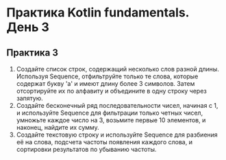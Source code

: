 # Практика Kotlin fundamentals. День 3
## Практика 3

1. Создайте список строк, содержащий несколько слов разной длины. Используя Sequence, отфильтруйте только те слова, которые содержат букву 'a' и имеют длину более 3 символов. Затем отсортируйте их по алфавиту и объедините в одну строку через запятую.
2. Создайте бесконечный ряд последовательности чисел, начиная с 1, и используйте Sequence для фильтрации только четных чисел, умножьте каждое число на 3, возьмите первые 10 элементов, и наконец, найдите их сумму.
3. Создайте текстовую строку и используйте Sequence для разбиения её на слова, подсчета частоты появления каждого слова, и сортировки результатов по убыванию частоты.
